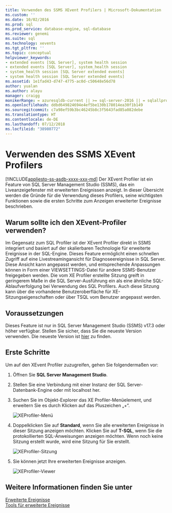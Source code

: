 ```yaml
---
title: Verwenden des SSMS XEvent Profilers | Microsoft-Dokumentation
ms.custom: ''
ms.date: 10/02/2016
ms.prod: sql
ms.prod_service: database-engine, sql-database
ms.reviewer: genemi
ms.suite: sql
ms.technology: xevents
ms.tgt_pltfrm: ''
ms.topic: conceptual
helpviewer_keywords:
- extended events [SQL Server], system health session
- extended events [SQL Server], system_health session
- system_health session [SQL Server extended events]
- system health session [SQL Server extended events]
ms.assetid: 1e1fad43-d747-4775-ac0d-c50648e56d78
author: yualan
ms.author: alayu
manager: craigg
monikerRange: = azuresqldb-current || >= sql-server-2016 || = sqlallproducts-allversions
ms.openlocfilehash: ddbd649824694e4ef5be130b178014ea30f1b149
ms.sourcegitcommit: c7a98ef59b3bc46245b8c3f5643fad85a082debe
ms.translationtype: HT
ms.contentlocale: de-DE
ms.lasthandoff: 07/12/2018
ms.locfileid: "38980772"
---
```

# <a name="use-the-ssms-xevent-profiler"></a>Verwenden des SSMS XEvent Profilers
[!INCLUDE[appliesto-ss-asdb-xxxx-xxx-md](../../includes/appliesto-ss-asdb-xxxx-xxx-md.md)]
Der XEvent Profiler ist ein Feature von SQL Server Management Studio (SSMS), das ein Liveanzeigefenster mit erweiterten Ereignissen anzeigt. In dieser Übersicht werden die Gründe für die Verwendung dieses Profilers, seine wichtigsten Funktionen sowie die ersten Schritte zum Anzeigen erweiterter Ereignisse beschrieben.

## <a name="why-would-i-use-the-xevent-profiler"></a>Warum sollte ich den XEvent-Profiler verwenden?
Im Gegensatz zum SQL Profiler ist der XEvent Profiler direkt in SSMS integriert und basiert auf der skalierbaren Technologie für erweiterte Ereignisse in der SQL-Engine. Dieses Feature ermöglicht einen schnellen Zugriff auf eine Livestreamingansicht für Diagnoseereignisse in SQL Server. Diese Ansicht kann angepasst werden, und entsprechende Anpassungen können in Form einer VIEWSETTINGS-Datei für andere SSMS-Benutzer freigegeben werden. Die vom XE Profiler erstellte Sitzung greift in geringerem Maße in die SQL Server-Ausführung ein als eine ähnliche SQL-Ablaufverfolgung bei Verwendung des SQL Profilers. Auch diese Sitzung kann über die vorhandene Benutzeroberfläche für XE-Sitzungseigenschaften oder über TSQL vom Benutzer angepasst werden.

## <a name="prerequisites"></a>Voraussetzungen
Dieses Feature ist nur in SQL Server Management Studio (SSMS) v17.3 oder höher verfügbar. Stellen Sie sicher, dass Sie die neueste Version verwenden. Die neueste Version ist [hier](https://docs.microsoft.com/sql/ssms/download-sql-server-management-studio-ssms) zu finden.

## <a id="getting-started"></a>Erste Schritte
Um auf den XEvent Profiler zuzugreifen, gehen Sie folgendermaßen vor:

1. Öffnen Sie **SQL Server Management Studio**.

2. Stellen Sie eine Verbindung mit einer Instanz der SQL Server-Datenbank-Engine oder mit localhost her.

3. Suchen Sie im Objekt-Explorer das XE Profiler-Menüelement, und erweitern Sie es durch Klicken auf das Pluszeichen „+“.

   ![XEProfiler-Menü](media/xevents-xe-profiler-menu.png)

4. Doppelklicken Sie auf **Standard**, wenn Sie alle erweiterten Ereignisse in dieser Sitzung anzeigen möchten. Klicken Sie auf **T-SQL**, wenn Sie die protokollierten SQL-Anweisungen anzeigen möchten. Wenn noch keine Sitzung erstellt wurde, wird eine Sitzung für Sie erstellt.

   ![XEProfiler-Sitzung](media/xevents-xe-profiler-start-session.png)

5. Sie können jetzt Ihre erweiterten Ereignisse anzeigen.

   ![XEProfiler-Viewer](media/xevents-xe-profiler-start-viewer.png)

## <a name="see-also"></a>Weitere Informationen finden Sie unter
[Erweiterte Ereignisse](../../relational-databases/extended-events/extended-events.md)  
[Tools für erweiterte Ereignisse](../../relational-databases/extended-events/extended-events-tools.md)  
  
  
